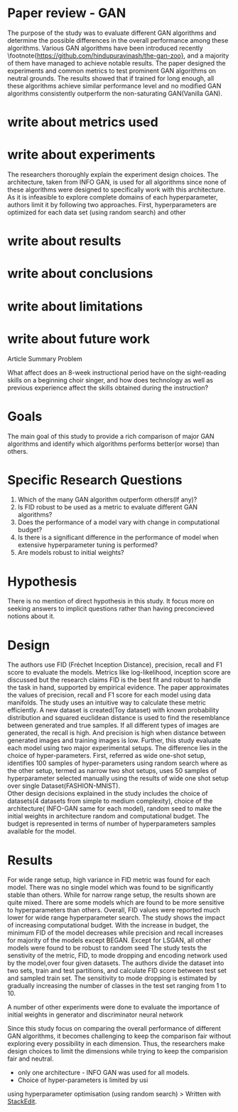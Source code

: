  # Paper review - GAN 
  The purpose of the study was to evaluate different GAN algorithms and determine the possible differences in the overall performance among these algorithms. Various GAN algorithms have been introduced recently \footnote{https://github.com/hindupuravinash/the-gan-zoo}, and a majority of them have managed to achieve notable results. The paper designed the experiments and common metrics to test prominent GAN algorithms on neutral grounds. The results showed that if trained for long enough, all these algorithms achieve similar performance level and no modified GAN algorithms consistently outperform the non-saturating GAN(Vanilla GAN). 
  # write about metrics used 

   # write about experiments 
   The researchers thoroughly explain the experiment design choices. The architecture, taken from INFO GAN, is used for all algorithms since none of these algorithms were designed to specifically work with this architecture. As it is infeasible to explore complete domains of each hyperparameter, authors limit it by following two approaches. First, hyperparameters are optimized for each data set (using random search) and other 
   
   # write about results 
   # write about conclusions 
   # write about limitations 
   # write about future work 
        
Article Summary
Problem

What affect does an 8-week instructional period have on the sight-reading skills on a beginning choir singer, and how does technology as well as previous experience affect the skills obtained during the instruction?

# Goals

The main goal of this study to provide a rich comparison of major GAN algorithms and identify which algorithms performs better(or worse)  than others. 

# Specific Research Questions

1. Which of the many GAN algorithm outperform others(If any)?
2. Is FID robust  to be used as  a metric to evaluate different   GAN algorithms?
3. Does the performance of a model vary with change in computational budget?
4. Is there is a significant difference in the performance of model when extensive hyperparameter tuning is performed?
5. Are models robust to initial weights?

# Hypothesis
There is no mention of direct hypothesis in this study. It focus more on seeking answers to implicit questions rather than having  preconcieved notions about it.
# Design
The authors use FID (Fréchet Inception Distance), precision, recall and F1 score to evaluate the models. Metrics like log-likelihood, inception score are discussed but the research claims FID is the best fit and robust to handle the task in hand, supported by empirical evidence.
The paper approximates the values of precision, recall and F1 score for each model using data manifolds. The study uses an intuitive way to calculate these metric efficiently. A new dataset is created(Toy dataset) with known probability distribution and squared euclidean distance is used to find the resemblance between generated and true samples. If all different types of images are generated, the recall is high. And precision is high when distance between generated images and training images is low. 
Further, this study evaluate each model using two major experimental setups. The  difference lies in the choice of hyper-parameters. First, referred as wide one-shot setup, identifies 100 samples of hyper-parameters using random search where as the other setup, termed as narrow two shot setups, uses 50 samples of hyperparameter selected manually using the results of wide one shot setup over single Dataset(FASHION-MNIST).    
Other design decisions  explained in the study includes the choice of  datasets(4 datasets from simple to medium complexity), choice of the architecture( INFO-GAN same for each model), random seed to make the initial weights in architecture random and computational budget. The budget is represented in terms of number of hyperparameters samples available  for the model.

# Results

For wide range setup, high variance in FID metric was found for each model. There was no single model which was found to be significantly stable than others. While for narrow range setup, the results shown are quite mixed. There are some models which are found to be more sensitive to hyperparameters than others. Overall, FID values were reported much lower for wide range hyperparameter search.
The study shows the impact of increasing computational budget. With the increase in budget, the minimum FID of the model decreases while  precision and recall increases for majority of the models except BEGAN. 
Except for LSGAN, all other models were found to be robust to random seed
The study tests the senstivity of the metric, FID, to mode dropping and encoding network used by the model,over four given datasets. The authors divide the dataset into two sets, train and test partitions, and calculate FID score between  test set and sampled train set. The sensitivity to mode dropping is estimated by gradually increasing the number of classes in the test set ranging from 1 to 10.

A number of other experiments were done to evaluate the importance of initial weights in generator and discriminator neural network



Since this study focus on comparing the overall performance of different GAN algorithms, it becomes challenging to keep the comparison fair without exploring every possibility in each dimension. Thus, the researchers make design choices to limit the dimensions while trying to keep the comparision fair and neutral.
- only one architecture - INFO GAN was used for all models. 
- Choice of hyper-parameters is limited by usi
 
 using hyperparameter optimisation (using random search)
        > Written with [StackEdit](https://stackedit.io/). 
<!--stackedit_data:
eyJoaXN0b3J5IjpbMjExOTkwODI4OSwyMTE3MDM2ODg4LC02Mj
k4MTQzMTcsMTQzMTE3NjAzMCwxNjcxMzEzMjI3LC01OTY5Njg4
NiwtODQ1NzY3MDA5LC01Nzg0NzQ1NTgsMTkyMjE5NzczNywtOD
M0NTA1MjYzLDY3MzE3NzU1MSwtMTAzMjQ3NDMwMSw1ODI1MjE2
MjUsMzc4ODkwNjI5LDQwODczMzk2NCwxNDUxNDE5OTk5LDExNz
IyMDkzMjEsMTU5NzE5NDYzNCwxNzk4ODIyODIzLDk4MTc2OTgy
N119
-->